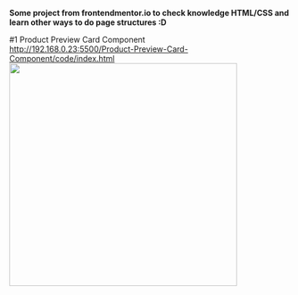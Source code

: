<strong>Some project from frontendmentor.io to check knowledge HTML/CSS and learn other ways to do page structures :D</strong>

#1 Product Preview Card Component <br>
http://192.168.0.23:5500/Product-Preview-Card-Component/code/index.html
<br>
<img src="C:\Users\Oskar Kuchta\Desktop\Product-Preview-Card-Component.png" width="90%" height="400">
